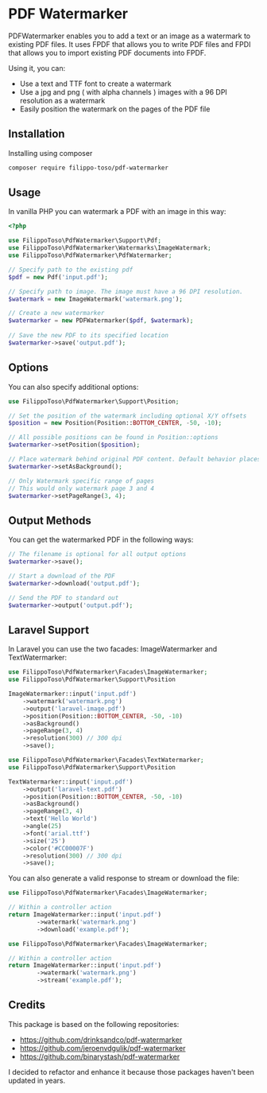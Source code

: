 # PDF Watermarker
PDFWatermarker enables you to add a text or an image as a watermark to existing PDF files. It uses FPDF that allows you to write PDF files and FPDI that allows you to import existing PDF documents into FPDF.

Using it, you can:

* Use a text and TTF font to create a watermark
* Use a jpg and png ( with alpha channels ) images with a 96 DPI resolution as a watermark
* Easily position the watermark on the pages of the PDF file

## Installation

Installing using composer

``` bash
composer require filippo-toso/pdf-watermarker
```
## Usage

In vanilla PHP you can watermark a PDF with an image in this way:

``` php
<?php

use FilippoToso\PdfWatermarker\Support\Pdf;
use FilippoToso\PdfWatermarker\Watermarks\ImageWatermark;
use FilippoToso\PdfWatermarker\PdfWatermarker;

// Specify path to the existing pdf
$pdf = new Pdf('input.pdf');

// Specify path to image. The image must have a 96 DPI resolution.
$watermark = new ImageWatermark('watermark.png'); 

// Create a new watermarker
$watermarker = new PDFWatermarker($pdf, $watermark); 
 
// Save the new PDF to its specified location
$watermarker->save('output.pdf');

```

## Options

You can also specify additional options:

``` php
use FilippoToso\PdfWatermarker\Support\Position;

// Set the position of the watermark including optional X/Y offsets
$position = new Position(Position::BOTTOM_CENTER, -50, -10);

// All possible positions can be found in Position::options
$watermarker->setPosition($position);

// Place watermark behind original PDF content. Default behavior places it over the content.
$watermarker->setAsBackground();

// Only Watermark specific range of pages
// This would only watermark page 3 and 4
$watermarker->setPageRange(3, 4);

```

## Output Methods

You can get the watermarked PDF in the following ways:

``` php
// The filename is optional for all output options
$watermarker->save();

// Start a download of the PDF
$watermarker->download('output.pdf');

// Send the PDF to standard out
$watermarker->output('output.pdf');

```

## Laravel Support

In Laravel you can use the two facades: ImageWatermarker and TextWatermarker:

``` php
use FilippoToso\PdfWatermarker\Facades\ImageWatermarker;
use FilippoToso\PdfWatermarker\Support\Position

ImageWatermarker::input('input.pdf')
    ->watermark('watermark.png')
    ->output('laravel-image.pdf')
    ->position(Position::BOTTOM_CENTER, -50, -10)
    ->asBackground()
    ->pageRange(3, 4)
    ->resolution(300) // 300 dpi
    ->save();
```

``` php
use FilippoToso\PdfWatermarker\Facades\TextWatermarker;
use FilippoToso\PdfWatermarker\Support\Position

TextWatermarker::input('input.pdf')
    ->output('laravel-text.pdf')
    ->position(Position::BOTTOM_CENTER, -50, -10)
    ->asBackground()
    ->pageRange(3, 4)
    ->text('Hello World')
    ->angle(25)
    ->font('arial.ttf')
    ->size('25')
    ->color('#CC00007F')
    ->resolution(300) // 300 dpi
    ->save();
```

You can also generate a valid response to stream or download the file:

``` php
use FilippoToso\PdfWatermarker\Facades\ImageWatermarker;

// Within a controller action
return ImageWatermarker::input('input.pdf')
        ->watermark('watermark.png')
        ->download('example.pdf');
```

``` php
use FilippoToso\PdfWatermarker\Facades\ImageWatermarker;

// Within a controller action
return ImageWatermarker::input('input.pdf')
        ->watermark('watermark.png')
        ->stream('example.pdf');
```

## Credits

This package is based on the following repositories:

- https://github.com/drinksandco/pdf-watermarker 
- https://github.com/jeroenvdgulik/pdf-watermarker
- https://github.com/binarystash/pdf-watermarker 

I decided to refactor and enhance it because those packages haven't been updated in years.
